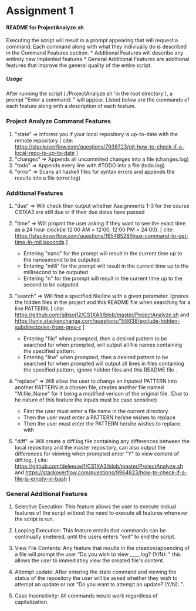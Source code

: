 # Assignment 1

#### README for ProjectAnalyze.sh 
Executing the script will result in a prompt appearing that will request a command. Each command along with what they indiviually do is described in the Command Features section.
	* Additional Features will describe any entirely new implented features
	* General Additional Features are additional features that improve the general quality of the entire script.

##### Usage
After running the script (./ProjectAnalyze.sh 'in the root directory'), a prompt "Enter a command: " will appear. Listed below are the commands of each feature along with a description of each feature. 

### Project Analyze Command Features
1. "state" => Informs you if your local repository is up-to-date with the remote repository [ cite: https://stackoverflow.com/questions/7938723/git-how-to-check-if-a-local-repo-is-up-to-date ]
2. "changes" => Appends all uncommited changes into a file (changes.log)
3. "todo" => Appends every line with #TODO into a file (todo.log)
4. "error" => Scans all haskell files for syntax errors and appends the results into a file (error.log)

### Additional Features
1. "due" => Will check then output whether Assignments 1-3 for the course CS1XA3 are still due or if their due dates have passed

2. "time" => Will propmt the user asking if they want to see the exact time as a 24 hour clock(ie 12:00 AM = 12:00, 12:00 PM = 24:00). [ cite: https://stackoverflow.com/questions/16548528/linux-command-to-get-time-in-milliseconds ]
	* Entering "nano" for the prompt will result in the current time up to the nanosecond to be outputed
	* Entering "milli" for the prompt will result in the current time up to the millisecond to be outputed
	* Entering "n" for the prompt will result in the current time up to the second to be outputed

3. "search" => Will find a specified file/line with a given parameter. Ignores the hidden files in the project and this README file when searching for a line PATTERN. [ cite: https://github.com/gibsoj12/CS1XA3/blob/master/ProjectAnalyze.sh and https://unix.stackexchange.com/questions/158638/exclude-hidden-subdirectories-from-grep-r ] 
	* Entering "file" when prompted, then a desired pattern to be searched for when prompted, will output all file names containing the specified pattern.
	* Entering "line" when prompted, then a desired pattern to be searched for when prompted will output all lines in files containing the specified pattern, ignore hidden files and this README file .

4. "replace" => Will allow the user to change an inputed PATTERN into another PATTERN in a chosen file, creates another file named "M.file_Name" for it being a modified verison of the original file. (Due to he nature of this feature the inputs must be case sensitive)
	* First the user must enter a file name in the current directory.
	* Then the user must enter a PATTERN he/she wishes to replace
	* Then the user must enter the PATTERN he/she wishes to replace with

5. "diff" => Will create a diff.log file containing any differences between the local repository and the master repository, can also output the differences for viewing when prompted enter "Y" to view content of diff.log. [ cite: https://github.com/deleeuwj1/CS1XA3/blob/master/ProjectAnalyze.sh and https://stackoverflow.com/questions/9964823/how-to-check-if-a-file-is-empty-in-bash ]

### General Additional Features
1. Selective Execution:
	This feature allows the user to execute indiual features of the script without the need to execute all features whenever the script is run. 

2. Looping Execution:
	This feature entails that commands can be continually enetered, until the users enters "exit" to end the script.

3. View File Contents:
	Any feature that results in the creation/appending of a file will prompt the user "Do you wish to view ____.log? (Y/N): " this allows the user to immediatley view the created file's content.

4. Attempt update:
	After entering the state command and viewing the status of the repository the user will be asked whether they wish to attempt an update or not "Do you want to attempt an update? (Y/N): ". 

5. Case Insensitivity:
	All commands would work regardless of capitalization. 
